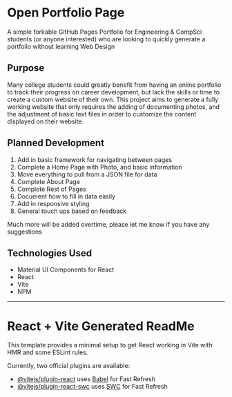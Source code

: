 # Open Portfolio Page

A simple forkable GitHub Pages Portfolio for Engineering & CompSci students (or anyone interested) who are looking to quickly generate a portfolio without learning Web Design

## Purpose

Many college students could greatly benefit from having an online portfolio to track their progress on career development, but lack the skills or time to create a custom website of their own. This project aims to generate a fully working website that only requires the adding of documenting photos, and the adjustment of basic text files in order to customize the content displayed on their website.

## Planned Development

1. Add in basic framework for navigating between pages
2. Complete a Home Page with Photo, and basic information
3. Move everything to pull from a JSON file for data
4. Complete About Page
5. Complete Rest of Pages
6. Document how to fill in data easily
7. Add in responsive styling
8. General touch ups based on feedback

Much more will be added overtime, please let me know if you have any suggestions

## Technologies Used

- Material UI Components for React
- React
- Vite
- NPM

-----

# React + Vite Generated ReadMe

This template provides a minimal setup to get React working in Vite with HMR and some ESLint rules.

Currently, two official plugins are available:

- [@vitejs/plugin-react](https://github.com/vitejs/vite-plugin-react/blob/main/packages/plugin-react/README.md) uses [Babel](https://babeljs.io/) for Fast Refresh
- [@vitejs/plugin-react-swc](https://github.com/vitejs/vite-plugin-react-swc) uses [SWC](https://swc.rs/) for Fast Refresh
